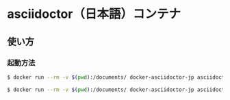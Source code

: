# asciidoctor（日本語）コンテナ

## 使い方

### 起動方法

```bash
$ docker run --rm -v $(pwd):/documents/ docker-asciidoctor-jp asciidoctor-pdf index.adoc
```

```bash
$ docker run --rm -v $(pwd):/documents/ docker-asciidoctor-jp asciidoctor index.adoc
```


